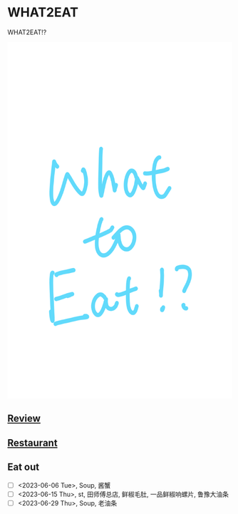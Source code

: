 # WHAT2EAT
WHAT2EAT!?

<img src="what2eat_webapp/what2eat_client/src/WHAT2EAT.png" height="800"/>

## [Review](./what2eat_webapp/what2eat_server/data/reviews.md)

## [Restaurant](./what2eat_webapp/what2eat_server/data/restaurants.md)

## Eat out
- [ ] <2023-06-06 Tue>, Soup, 酱蟹
- [ ] <2023-06-15 Thu>, st, 田师傅总店, 鲜椒毛肚, 一品鲜椒响螺片, 鲁豫大油条
- [ ] <2023-06-29 Thu>, Soup, 老油条
